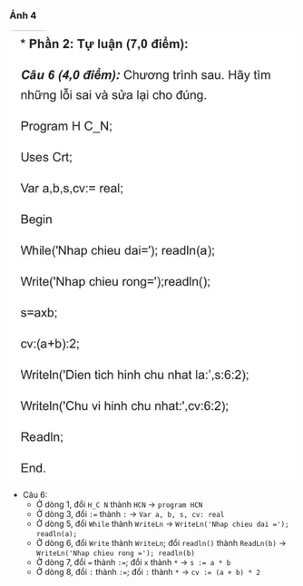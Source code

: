 ### Ảnh 4
![Ảnh 4](img/4.jpg)

- Câu 6:
  - Ở dòng 1, đổi `H_C N` thành `HCN` -> `program HCN`
  - Ở dòng 3, đổi `:=` thành `:` -> `Var a, b, s, cv: real`
  - Ở dòng 5, đổi `While` thành `WriteLn` -> `WriteLn('Nhap chieu dai ='); readln(a);`
  - Ở dòng 6, đổi `Write` thành `WriteLn`; đổi `readln()` thành `ReadLn(b)` -> `WriteLn('Nhap chieu rong ='); readln(b)`
  - Ở dòng 7, đổi `=` thành `:=`; đổi `x` thành `*` -> `s := a * b`
  - Ở dòng 8, đổi `:` thành `:=`; đổi `:` thành `*` -> `cv := (a + b) * 2`